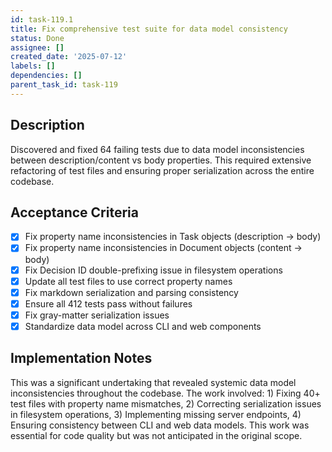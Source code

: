 ```yaml
---
id: task-119.1
title: Fix comprehensive test suite for data model consistency
status: Done
assignee: []
created_date: '2025-07-12'
labels: []
dependencies: []
parent_task_id: task-119
---
```


## Description

Discovered and fixed 64 failing tests due to data model inconsistencies between description/content vs body properties. This required extensive refactoring of test files and ensuring proper serialization across the entire codebase.

## Acceptance Criteria

- [x] Fix property name inconsistencies in Task objects (description -> body)
- [x] Fix property name inconsistencies in Document objects (content -> body)
- [x] Fix Decision ID double-prefixing issue in filesystem operations
- [x] Update all test files to use correct property names
- [x] Fix markdown serialization and parsing consistency
- [x] Ensure all 412 tests pass without failures
- [x] Fix gray-matter serialization issues
- [x] Standardize data model across CLI and web components

## Implementation Notes

This was a significant undertaking that revealed systemic data model inconsistencies throughout the codebase. The work involved: 1) Fixing 40+ test files with property name mismatches, 2) Correcting serialization issues in filesystem operations, 3) Implementing missing server endpoints, 4) Ensuring consistency between CLI and web data models. This work was essential for code quality but was not anticipated in the original scope.
